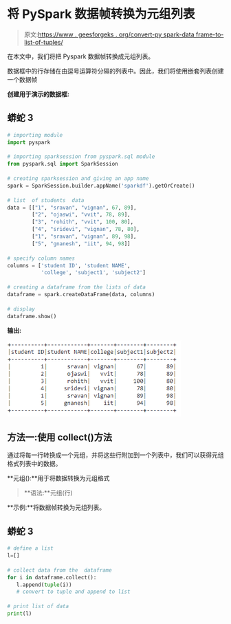 # 将 PySpark 数据帧转换为元组列表

> 原文:[https://www . geesforgeks . org/convert-py spark-data frame-to-list-of-tuples/](https://www.geeksforgeeks.org/convert-pyspark-dataframe-to-list-of-tuples/)

在本文中，我们将把 Pyspark 数据帧转换成元组列表。

数据框中的行存储在由逗号运算符分隔的列表中。因此，我们将使用嵌套列表创建一个数据帧

**创建用于演示的数据框:**

## 蟒蛇 3

```py
# importing module
import pyspark

# importing sparksession from pyspark.sql module
from pyspark.sql import SparkSession

# creating sparksession and giving an app name
spark = SparkSession.builder.appName('sparkdf').getOrCreate()

# list  of students  data
data = [["1", "sravan", "vignan", 67, 89],
        ["2", "ojaswi", "vvit", 78, 89],
        ["3", "rohith", "vvit", 100, 80],
        ["4", "sridevi", "vignan", 78, 80],
        ["1", "sravan", "vignan", 89, 98],
        ["5", "gnanesh", "iit", 94, 98]]

# specify column names
columns = ['student ID', 'student NAME',
           'college', 'subject1', 'subject2']

# creating a dataframe from the lists of data
dataframe = spark.createDataFrame(data, columns)

# display
dataframe.show()
```

**输出:**

![](img/7edb92e52e00968ecb8be51979307554.png)

## **方法一:使用 collect()方法**

通过将每一行转换成一个元组，并将这些行附加到一个列表中，我们可以获得元组格式列表中的数据。

**元组():**用于将数据转换为元组格式

> **语法:**元组(行)

**示例:**将数据帧转换为元组列表。

## 蟒蛇 3

```py
# define a list
l=[]

# collect data from the  dataframe
for i in dataframe.collect():
   l.append(tuple(i))
   # convert to tuple and append to list

# print list of data
print(l)
```